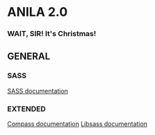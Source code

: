 # ANILA 2.0

### WAIT, SIR! It's Christmas!


## GENERAL

### SASS
[SASS documentation](http://sass-lang.com/documentation/file.SASS_REFERENCE.html)

### EXTENDED
[Compass documentation](http://compass-style.org/)
[Libsass documentation](https://github.com/hcatlin/libsass)


